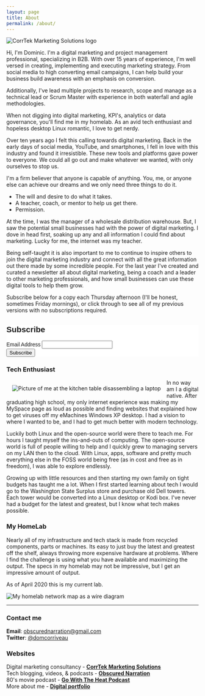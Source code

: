 ```yaml
---
layout: page
title: About
permalink: /about/
---
```

<style type="text/css">
   .image-left {
     display: block;
     margin-left: auto;
     margin-right: auto;
     float: right;
   }
   </style>

![CorrTek Marketing Solutions logo](http://corrteksolutions.com/wp-content/uploads/2020/10/CorrTek-Solutions-v1-Banner.png)

Hi, I'm Dominic. I'm a digital marketing and project management professional, specializing in B2B. With over 15 years of experience, I'm well versed in creating, implementing and executing marketing strategy. From social media to high converting email campaigns, I can help build your business build awareness with an emphasis on conversion.

Additionally, I've lead multiple projects to research, scope and manage as a technical lead or Scrum Master with experience in both waterfall and agile methodologies.

When not digging into digital marketing, KPI's, analytics or data governance, you'll find me in my homelab. As an avid tech enthusiast and hopeless desktop Linux romantic, I love to get nerdy.

Over ten years ago I felt this calling towards digital marketing. Back in the early days of social media, YouTube, and smartphones, I fell in love with this industry and found it irresistible. These new tools and platforms gave power to everyone. We could all go out and make whatever we wanted, with only ourselves to stop us.

I'm a firm believer that anyone is capable of anything. You, me, or anyone else can achieve our dreams and we only need three things to do it.

- The will and desire to do what it takes.
- A teacher, coach, or mentor to help us get there.
- Permission.

At the time, I was the manager of a wholesale distribution warehouse. But, I saw the potential small businesses had with the power of digital marketing. I dove in head first, soaking up any and all information I could find about marketing. Lucky for me, the internet was my teacher.

Being self-taught it is also important to me to continue to inspire others to join the digital marketing industry and connect with all the great information out there made by some incredible people. For the last year I've created and curated a newsletter all about digital marketing, being a coach and a leader to other marketing professionals, and how small businesses can use these digital tools to help them grow.

Subscribe below for a copy each Thursday afternoon (I'll be honest, sometimes Friday mornings), or click through to see all of my previous versions with no subscriptions required.

<!-- Begin Mailchimp Signup Form -->
<link href="//cdn-images.mailchimp.com/embedcode/classic-10_7.css" rel="stylesheet" type="text/css">
<style type="text/css">
	#mc_embed_signup{background:#fff; clear:left; font:14px Helvetica,Arial,sans-serif; }
	/* Add your own Mailchimp form style overrides in your site stylesheet or in this style block.
	   We recommend moving this block and the preceding CSS link to the HEAD of your HTML file. */
</style>
<div id="mc_embed_signup">
<form action="https://corrteksolutions.us2.list-manage.com/subscribe/post?u=7c994da49426d574d45b242ee&amp;id=b1ca989098" method="post" id="mc-embedded-subscribe-form" name="mc-embedded-subscribe-form" class="validate" target="_blank" novalidate>
    <div id="mc_embed_signup_scroll">
	<h2>Subscribe</h2>
<div class="mc-field-group">
	<label for="mce-EMAIL">Email Address </label>
	<input type="email" value="" name="EMAIL" class="required email" id="mce-EMAIL">
</div>
	<div id="mce-responses" class="clear">
		<div class="response" id="mce-error-response" style="display:none"></div>
		<div class="response" id="mce-success-response" style="display:none"></div>
	</div>    <!-- real people should not fill this in and expect good things - do not remove this or risk form bot signups-->
    <div style="position: absolute; left: -5000px;" aria-hidden="true"><input type="text" name="b_7c994da49426d574d45b242ee_b1ca989098" tabindex="-1" value=""></div>
    <div class="clear"><input type="submit" value="Subscribe" name="subscribe" id="mc-embedded-subscribe" class="button"></div>
    </div>
</form>
</div>

<!--End mc_embed_signup-->

### Tech Enthusiast

<img style="float: left; padding: 15px" src="https://domcorriveau.me/wp-content/uploads/2020/04/IMG_1995-225x300.jpg" alt="Picture of me at the kitchen table disassembling a laptop">

In no way am I a digital native. After graduating high school, my only internet experience was making my MySpace page as loud as possible and finding websites that explained how to get viruses off my eMachines Windows XP desktop. I had a vision to where I wanted to be, and I had to get much better with modern technology.

Luckily both Linux and the open-source world were there to teach me. For hours I taught myself the ins-and-outs of computing. The open-source world is full of people willing to help and I quickly grew to managing servers on my LAN then to the cloud. With Linux, apps, software and pretty much everything else in the FOSS world being free (as in cost and free as in freedom), I was able to explore endlessly.

Growing up with little resources and then starting my own family on tight budgets has taught me a lot. When I first started learning about tech I would go to the Washington State Surplus store and purchase old Dell towers. Each tower would be converted into a Linux desktop or Kodi box. I've never had a budget for the latest and greatest, but I know what tech makes possible.  

### My HomeLab

Nearly all of my infrastructure and tech stack is made from recycled components, parts or machines. Its easy to just buy the latest and greatest off the shelf, always throwing more expensive hardware at problems. Where I find the challenge is using what you have available and maximizing the output. The specs in my homelab may not be impressive, but I get an impressive amount of output.

As of April 2020 this is my current lab.

![My homelab network map as a wire diagram](https://domcorriveau.me/wp-content/uploads/2020/04/Network-Map-20200423-1024x791.jpg)

* * *

### Contact me

**Email**: obscurednarration@gmail.com  
**Twitter**: [@domcorriveau](https://twitter.com/domcorriveau)

### Websites

Digital marketing consultancy - **[CorrTek Marketing Solutions](https://corrteksolutions.com)**  
Tech blogging, videos, & podcasts - **[Obscured Narration](https://obscurednarration.com)**  
80's movie podcast - **[Go With The Heat Podcast](http://gowiththeheat.com)**  
More about me - **[Digital portfolio](https://domcorrivea.me)**  
